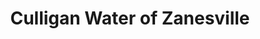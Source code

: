 ---
title: "Culligan Water of Zanesville"
url: /zanesville/culligan-water-of-zanesville/
shop: appliance
---